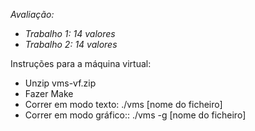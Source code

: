 *Avaliação:*
- *Trabalho 1: 14 valores*
- *Trabalho 2: 14 valores*

Instruções para a máquina virtual:
- Unzip vms-vf.zip
- Fazer Make
- Correr em modo texto: ./vms [nome do ficheiro]
- Correr em modo gráfico:: ./vms -g [nome do ficheiro]
